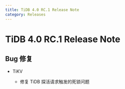 ```yaml
---
title: TiDB 4.0 RC.1 Release Note
category: Releases
---
```


# TiDB 4.0 RC.1 Release Note

## Bug 修复

+ TiKV

    - 修复 TiDB 探活请求触发的死锁问题
